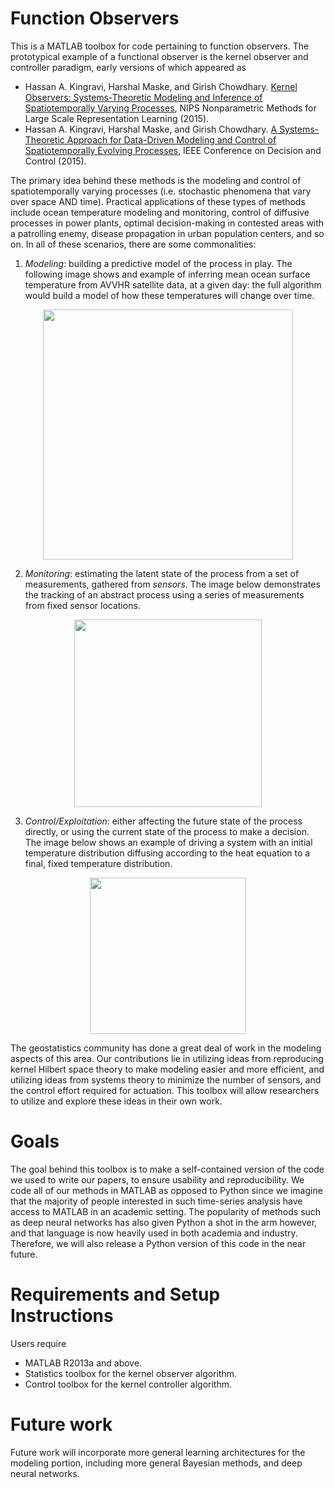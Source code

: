 # Function Observers
This is a MATLAB toolbox for code pertaining to function observers.
The prototypical example of a functional observer is the
kernel observer and controller paradigm, early versions of which appeared
as
* Hassan A. Kingravi, Harshal Maske, and Girish Chowdhary.
  [Kernel Observers: Systems-Theoretic Modeling and Inference of Spatiotemporally Varying Processes](http://hassanakingravi.com/papers/2015/NIPS_2015.pdf),
   NIPS Nonparametric Methods for Large Scale Representation Learning (2015).
* Hassan A. Kingravi, Harshal Maske, and Girish Chowdhary.
  [A Systems-Theoretic Approach for Data-Driven Modeling and Control
    of Spatiotemporally Evolving Processes](http://hassanakingravi.com/papers/2015/CDC_2015.pdf),
   IEEE Conference on Decision and Control (2015).

The primary idea behind these methods is the modeling and control of
spatiotemporally varying processes (i.e. stochastic phenomena that vary
over space AND time). Practical applications of these types of methods
include ocean temperature modeling and monitoring, control of diffusive
processes in power plants, optimal decision-making in contested areas with a
patrolling enemy, disease propagation in urban population centers, and so on.
In all of these scenarios, there are some commonalities:
1. *Modeling*: building a predictive model of the process in play. The following
   image shows and example of inferring mean ocean surface temperature from AVVHR
   satellite data, at a given day: the full algorithm would build a model of how
   these temperatures will change over time.
<p align="center">
<img src ="http://hassanakingravi.com/Images/papers/inference_example.png" width=400>
</p>

2. *Monitoring*: estimating the latent state of the process from
    a set of measurements, gathered from *sensors*. The image below demonstrates
    the tracking of an abstract process using a series of measurements from fixed
    sensor locations.
<p align="center">
<img src ="http://hassanakingravi.com/Images/papers/monitoring_example.png" width=300>
</p>

3. *Control/Exploitation*: either affecting the future state of the process
    directly, or using the current state of the process to make a decision.
    The image below shows an example of driving a system with an initial temperature
    distribution diffusing according to the heat equation to a final, fixed temperature
    distribution.
<p align="center">
<img src ="http://hassanakingravi.com/Images/papers/controlled_pde_heat.jpg" width=250>
</p>

The geostatistics community has done a great deal of work in the modeling aspects
of this area. Our contributions lie in utilizing ideas from reproducing kernel
Hilbert space theory to make modeling easier and more efficient, and utilizing
ideas from systems theory to minimize the number of sensors, and the control
effort required for actuation. This toolbox will allow researchers to utilize and
explore these ideas in their own work.

# Goals
The goal behind this toolbox is to make a self-contained version of
the code we used to write our papers, to ensure usability and
reproducibility. We code all of our methods in MATLAB as opposed to
Python since we imagine that the majority of people interested in such
time-series analysis have access to MATLAB in an academic setting. The
popularity of methods such as deep neural networks has also given Python
a shot in the arm however, and that language is now heavily used in both
academia and industry. Therefore, we will also release a Python version
of this code in the near future.

# Requirements and Setup Instructions
Users require
* MATLAB R2013a and above.
* Statistics toolbox for the kernel observer algorithm.
* Control toolbox for the kernel controller algorithm.

# Future work
Future work will incorporate more general learning architectures for the modeling
portion, including more general Bayesian methods, and deep neural networks.
